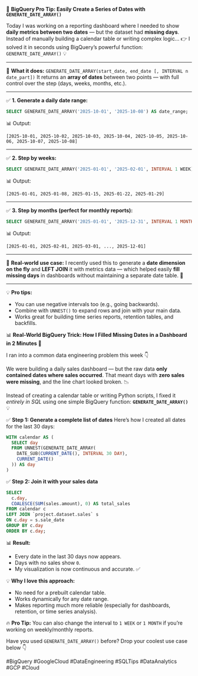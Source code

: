 📅 **BigQuery Pro Tip: Easily Create a Series of Dates with `GENERATE_DATE_ARRAY()`**

Today I was working on a reporting dashboard where I needed to show **daily metrics between two dates** — but the dataset had **missing days**.
Instead of manually building a calendar table or writing complex logic…
👉 I solved it in seconds using BigQuery’s powerful function: `GENERATE_DATE_ARRAY()` 💡

---

🔧 **What it does:**
`GENERATE_DATE_ARRAY(start_date, end_date [, INTERVAL n date_part])`
It returns an **array of dates** between two points — with full control over the step (days, weeks, months, etc.).

---

✅ **1. Generate a daily date range:**

```sql
SELECT GENERATE_DATE_ARRAY('2025-10-01', '2025-10-08') AS date_range;
```

📊 Output:

```
[2025-10-01, 2025-10-02, 2025-10-03, 2025-10-04, 2025-10-05, 2025-10-06, 2025-10-07, 2025-10-08]
```

---

✅ **2. Step by weeks:**

```sql
SELECT GENERATE_DATE_ARRAY('2025-01-01', '2025-02-01', INTERVAL 1 WEEK) AS weeks;
```

📊 Output:

```
[2025-01-01, 2025-01-08, 2025-01-15, 2025-01-22, 2025-01-29]
```

---

✅ **3. Step by months (perfect for monthly reports):**

```sql
SELECT GENERATE_DATE_ARRAY('2025-01-01', '2025-12-31', INTERVAL 1 MONTH) AS months;
```

📊 Output:

```
[2025-01-01, 2025-02-01, 2025-03-01, ..., 2025-12-01]
```

---

💼 **Real-world use case:**
I recently used this to generate a **date dimension on the fly** and **LEFT JOIN** it with metrics data — which helped easily **fill missing days** in dashboards without maintaining a separate date table. 🙌

---

💡 **Pro tips:**

* You can use negative intervals too (e.g., going backwards).
* Combine with `UNNEST()` to expand rows and join with your main data.
* Works great for building time series reports, retention tables, and backfills.

📊 **Real-World BigQuery Trick: How I Filled Missing Dates in a Dashboard in 2 Minutes 🚀**

I ran into a common data engineering problem this week 👇

We were building a daily sales dashboard — but the raw data **only contained dates where sales occurred**.
That meant days with **zero sales were missing**, and the line chart looked broken. 📉

Instead of creating a calendar table or writing Python scripts, I fixed it *entirely in SQL* using one simple BigQuery function: **`GENERATE_DATE_ARRAY()`** 💡

✅ **Step 1: Generate a complete list of dates**
Here’s how I created all dates for the last 30 days:

```sql
WITH calendar AS (
  SELECT day
  FROM UNNEST(GENERATE_DATE_ARRAY(
    DATE_SUB(CURRENT_DATE(), INTERVAL 30 DAY),
    CURRENT_DATE()
  )) AS day
)
```

✅ **Step 2: Join it with your sales data**

```sql
SELECT 
  c.day,
  COALESCE(SUM(sales.amount), 0) AS total_sales
FROM calendar c
LEFT JOIN `project.dataset.sales` s
ON c.day = s.sale_date
GROUP BY c.day
ORDER BY c.day;
```

📊 **Result:**

* Every date in the last 30 days now appears.
* Days with no sales show `0`.
* My visualization is now continuous and accurate. ✅


💡 **Why I love this approach:**

* No need for a prebuilt calendar table.
* Works dynamically for any date range.
* Makes reporting much more reliable (especially for dashboards, retention, or time series analysis).


🔥 **Pro Tip:** You can also change the interval to `1 WEEK` or `1 MONTH` if you’re working on weekly/monthly reports.

Have you used `GENERATE_DATE_ARRAY()` before? Drop your coolest use case below 👇

#BigQuery #GoogleCloud #DataEngineering #SQLTips #DataAnalytics #GCP #Cloud


